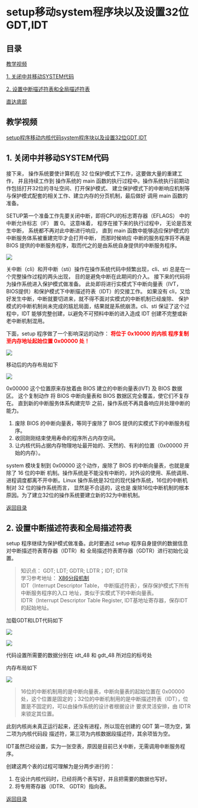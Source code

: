 
# setup移动system程序块以及设置32位GDT,IDT

<h2 id = 'm'> 目录 </h2>

[教学视频](#t)

[1. 关闭中并移动SYSTEM代码](#1)

[2. 设置中断描述符表和全局描述符表](#2)

[直达底部](#e)

<h2 id = 't'> 教学视频 </h2>

[setup程序移动内核代码system程序块以及设置32位GDT,IDT](http://toutiao.com/item/6655667011739189767/ "setup程序移动内核代码system程序块以及设置32位GDT,IDT")

<h2 id = '1'> 1. 关闭中并移动SYSTEM代码 </h2>
  
  接下来， 操作系统要使计算机在 32 位保护模式下工作，这要做大量的重建工作， 并且持续工作到 操作系统的 main 函数的执行过程中。操作系统执行前期动作包括打开32位的寻址空间、打开保护模式、 建立保护模式下的中断响应机制等与保护模式配套的相关工作、建立内存的分页机制，最后做好 调用 main 函数的准备。

  SETUP第一个准备工作先要关闭中断，即将CPU的标志寄存器（EFLAGS） 中的中断允许标志（IF） 置 0。 这意味着， 程序在接下来的执行过程中， 无论是否发生中断， 系统都不再对此中断进行响应， 直到 main 函数中能够适应保护模式的中断服务体系被重建完毕才会打开中断， 而那时候响应 中断的服务程序将不再是 BIOS 提供的中断服务程序，取而代之的是由系统自身提供的中断服务程序。

![](https://i.imgur.com/nBtJdzs.png)

  关中断（cli）和开中断（sti）操作在操作系统代码中频繁出现，cli、sti 总是在一个完整操作过程的两头出现， 目的是避免中断在此期间的介入。 接下来的代码将为操作系统进入保护模式做准备。 此处即将进行实模式下中断向量表（IVT，BIOS提供）和保护模式下中断描述符表（IDT）的交接工作。 如果没有 cli，又恰好发生中断，中断就要切进来，就不得不面对实模式的中断机制已经废除、 保护模式的中断机制尚未完成的尴尬局面，结果就是系统崩溃。cli、sti 保证了这个过程中，IDT 能够完整创建，以避免不可预料中断的进入造成 IDT 创建不完整或新老中断机制混用。 


  下面，setup 程序做了一个影响深远的动作： <font color='red'> **将位于 0x10000 的内核 程序复制至内存地址起始位置 0x00000 处！** </font>

![](https://i.imgur.com/yBPEajF.png)

  移动后的内存布局如下

![](https://i.imgur.com/HxQSkqM.png)

  0x00000 这个位置原来存放着由 BIOS 建立的中断向量表(IVT) 及 BIOS 数据区。 这个复制动作 将 BIOS 中断向量表和 BIOS 数据区完全覆盖，使它们不复存在。 直到新的中断服务体系构建完毕 之前，操作系统不再具备响应并处理中断的能力。

  1. 废除 BIOS 的中断向量表，等同于废除了 BIOS 提供的实模式下的中断服务程序。
  2. 收回刚刚结束使用寿命的程序所占内存空间。
  3. 让内核代码占据内存物理地址最开始的、天然的、有利的位置（0x00000 开始的内存）。

  system 模块复制到 0x00000 这个动作，废除了 BIOS 的中断向量表，也就是废除了 16 位的中断 机制。操作系统是不能没有中断的，对外设的使用、系统调用、进程调度都离不开中断。Linux 操作系统是32位的现代操作系统，16位的中断机制对 32 位的操作系统而言， 显然是不合适的，这也是 废除16位中断机制的根本原因。为了建立32位的操作系统要建立新的32为中断机制。

[返回目录](#m)

<h2 id = '2'> 2. 设置中断描述符表和全局描述符表 </h2>

  setup 程序继续为保护模式做准备。此时要通过 setup 程序自身提供的数据信息对中断描述符表寄存器（IDTR）和 全局描述符表寄存器（GDTR）进行初始化设置。
  
> 知识点： GDT; LDT; GDTR; LDTR；IDT; IDTR <br/>
> 学习参考地址： [X86分段机制](https://blog.csdn.net/leoufung/article/details/86770794 "X86分段机制") </br>
> IDT（Interrupt Descriptor Table， 中断描述符表），保存保护模式下所有中断服务程序的入口 地址，类似于实模式下的中断向量表。<br>
> IDTR（Interrupt Descriptor Table Register, IDT基地址寄存器，保存IDT的起始地址。

加载GDT和LDT代码如下

![](https://i.imgur.com/mqeRyvM.png)

![](https://i.imgur.com/XqECv42.png)

  代码设置所需要的数据分别在 idt_48 和 gdt_48 所对应的标号处

内存布局如下

![](https://i.imgur.com/2Jy7xeV.png)

> 16位的中断机制用的是中断向量表，中断向量表的起始位置在 0x00000 处，这个位置是固定的；32位的中断机制用的是中断描述符表（IDT），位置是不固定的，可以由操作系统的设计者根据设计 要求灵活安排，由 IDTR 来锁定其位置。 <br/>

  此刻内核尚未真正运行起来，还没有进程，所以现在创建的 GDT 第一项为空，第二项为内核代码段 描述符，第三项为内核数据段描述符，其余项皆为空。

  IDT虽然已经设置，实为一张空表，原因是目前已关中断，无需调用中断服务程序。

  创建这两个表的过程可理解为是分两步进行的： <br/>
  1. 在设计内核代码时，已经将两个表写好，并且把需要的数据也写好。 <br/>
  2. 将专用寄存器（IDTR、 GDTR）指向表。<br/>
  

[返回目录](#m)
<p id = 'e'> </p>